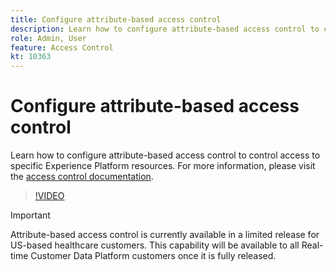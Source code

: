 ```yaml
---
title: Configure attribute-based access control
description: Learn how to configure attribute-based access control to control access to specific Experience Platform resources.
role: Admin, User
feature: Access Control
kt: 10363
---
```

# Configure attribute-based access control

Learn how to configure attribute-based access control to control access to specific Experience Platform resources. For more information, please visit the [access control documentation](https://experienceleague.adobe.com/docs/experience-platform/access-control/abac/overview.html).

>[!VIDEO](https://video.tv.adobe.com/v/345641?quality=12&learn=on)

>[!IMPORTANT]
>
> Attribute-based access control is currently available in a limited release for US-based healthcare customers. This capability will be available to all Real-time Customer Data Platform customers once it is fully released.